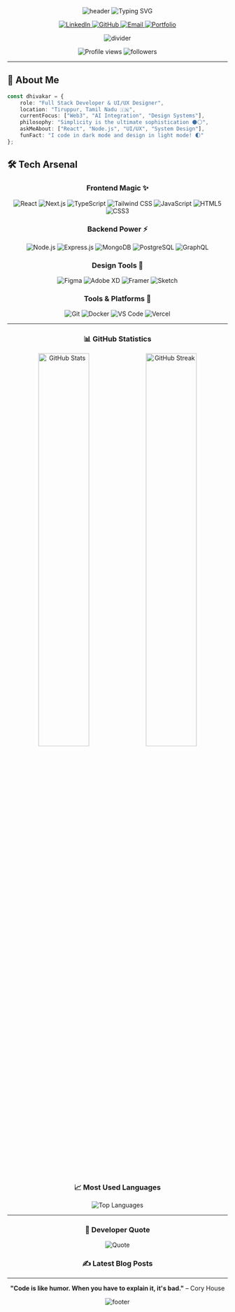 <div align="center">

<!-- Sleek Black & White Header -->
<img src="https://capsule-render.vercel.app/api?type=rounded&color=ffffff&height=130&section=header&text=Dhivakar%20S&fontSize=65&fontColor=000000&animation=fadeIn&fontAlignY=40&desc=Full%20Stack%20Developer%20|%20UI/UX%20Designer&descAlignY=70&descSize=15" alt="header"/>

<!-- Monochrome Typing Animation -->
<img src="https://readme-typing-svg.demolab.com?font=Fira+Code&weight=600&size=28&duration=3000&pause=1000&color=FFFFFF&center=true&vCenter=true&multiline=false&repeat=true&width=600&height=100&lines=Welcome;Building+Elegant+Experiences+%E2%9C%A8;Crafting+Scalable+Solutions+%F0%9F%92%BB;Black+%26+White+%7C+Bold+%26+Beautiful" alt="Typing SVG" />

<!-- Minimal Social Badges -->
<p align="center">
  <a href="https://linkedin.com/in/yourprofile">
    <img src="https://img.shields.io/badge/LinkedIn-FFFFFF?style=for-the-badge&logo=linkedin&logoColor=000000" alt="LinkedIn"/>
  </a>
  <a href="https://github.com/yourusername">
    <img src="https://img.shields.io/badge/GitHub-000000?style=for-the-badge&logo=github&logoColor=white" alt="GitHub"/>
  </a>
  <a href="mailto:your.email@example.com">
    <img src="https://img.shields.io/badge/Email-FFFFFF?style=for-the-badge&logo=gmail&logoColor=000000" alt="Email"/>
  </a>
  <a href="https://yourportfolio.com">
    <img src="https://img.shields.io/badge/Portfolio-000000?style=for-the-badge&logo=google-chrome&logoColor=white" alt="Portfolio"/>
  </a>
</p>

<!-- Monochrome Divider -->
<img src="https://user-images.githubusercontent.com/73097560/115834477-dbab4500-a447-11eb-908a-139a6edaec5c.gif" alt="divider"/>

<!-- Stats in Black & White -->
<p align="center">
  <img src="https://komarev.com/ghpvc/?username=yourusername&label=Profile%20Views&color=000000&style=for-the-badge&labelColor=FFFFFF" alt="Profile views" />
  <img src="https://img.shields.io/github/followers/yourusername?label=Followers&style=for-the-badge&color=FFFFFF&labelColor=000000" alt="followers" />
</p>

</div>

---

## 💫 About Me

```typescript
const dhivakar = {
    role: "Full Stack Developer & UI/UX Designer",
    location: "Tiruppur, Tamil Nadu 🇮🇳",
    currentFocus: ["Web3", "AI Integration", "Design Systems"],
    philosophy: "Simplicity is the ultimate sophistication ⚫⚪",
    askMeAbout: ["React", "Node.js", "UI/UX", "System Design"],
    funFact: "I code in dark mode and design in light mode! 🌓"
};
```

## 🛠️ Tech Arsenal

<div align="center">

### Frontend Magic ✨
![React](https://img.shields.io/badge/React-000000?style=for-the-badge&logo=react&logoColor=white)
![Next.js](https://img.shields.io/badge/Next.js-FFFFFF?style=for-the-badge&logo=next.js&logoColor=000000)
![TypeScript](https://img.shields.io/badge/TypeScript-000000?style=for-the-badge&logo=typescript&logoColor=white)
![Tailwind CSS](https://img.shields.io/badge/Tailwind_CSS-FFFFFF?style=for-the-badge&logo=tailwind-css&logoColor=000000)
![JavaScript](https://img.shields.io/badge/JavaScript-000000?style=for-the-badge&logo=javascript&logoColor=white)
![HTML5](https://img.shields.io/badge/HTML5-FFFFFF?style=for-the-badge&logo=html5&logoColor=000000)
![CSS3](https://img.shields.io/badge/CSS3-000000?style=for-the-badge&logo=css3&logoColor=white)

### Backend Power ⚡
![Node.js](https://img.shields.io/badge/Node.js-FFFFFF?style=for-the-badge&logo=node.js&logoColor=000000)
![Express.js](https://img.shields.io/badge/Express.js-000000?style=for-the-badge&logo=express&logoColor=white)
![MongoDB](https://img.shields.io/badge/MongoDB-FFFFFF?style=for-the-badge&logo=mongodb&logoColor=000000)
![PostgreSQL](https://img.shields.io/badge/PostgreSQL-000000?style=for-the-badge&logo=postgresql&logoColor=white)
![GraphQL](https://img.shields.io/badge/GraphQL-FFFFFF?style=for-the-badge&logo=graphql&logoColor=000000)

### Design Tools 🎨
![Figma](https://img.shields.io/badge/Figma-000000?style=for-the-badge&logo=figma&logoColor=white)
![Adobe XD](https://img.shields.io/badge/Adobe%20XD-FFFFFF?style=for-the-badge&logo=Adobe%20XD&logoColor=000000)
![Framer](https://img.shields.io/badge/Framer-000000?style=for-the-badge&logo=framer&logoColor=white)
![Sketch](https://img.shields.io/badge/Sketch-FFFFFF?style=for-the-badge&logo=sketch&logoColor=000000)

### Tools & Platforms 🔧
![Git](https://img.shields.io/badge/Git-000000?style=for-the-badge&logo=git&logoColor=white)
![Docker](https://img.shields.io/badge/Docker-FFFFFF?style=for-the-badge&logo=docker&logoColor=000000)
![VS Code](https://img.shields.io/badge/VS_Code-000000?style=for-the-badge&logo=visual-studio-code&logoColor=white)
![Vercel](https://img.shields.io/badge/Vercel-FFFFFF?style=for-the-badge&logo=vercel&logoColor=000000)

</div>

---

<div align="center">

### 📊 GitHub Statistics

<img src="https://github-readme-stats.vercel.app/api?username=yourusername&show_icons=true&theme=dark&hide_border=true&bg_color=000000&title_color=FFFFFF&icon_color=FFFFFF&text_color=FFFFFF" alt="GitHub Stats" width="48%" />
<img src="https://github-readme-streak-stats.herokuapp.com/?user=yourusername&theme=dark&hide_border=true&background=000000&ring=FFFFFF&fire=FFFFFF&currStreakLabel=FFFFFF" alt="GitHub Streak" width="48%" />

### 📈 Most Used Languages

<img src="https://github-readme-stats.vercel.app/api/top-langs/?username=yourusername&layout=compact&theme=dark&hide_border=true&bg_color=000000&title_color=FFFFFF&text_color=FFFFFF" alt="Top Languages" />

</div>

---

<div align="center">

### 💭 Developer Quote

<img src="https://quotes-github-readme.vercel.app/api?type=horizontal&theme=dark" alt="Quote"/>

### ✍️ Latest Blog Posts
<!-- BLOG-POST-LIST:START -->
<!-- BLOG-POST-LIST:END -->

---

**"Code is like humor. When you have to explain it, it's bad."** – Cory House

<!-- Footer Wave -->
<img src="https://capsule-render.vercel.app/api?type=waving&color=0:434343,100:000000&height=120&section=footer" alt="footer"/>

</div>
